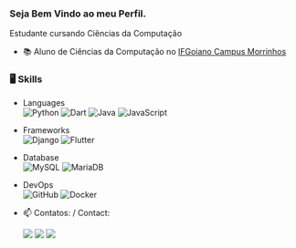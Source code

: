 ### Seja Bem Vindo ao meu Perfil.
Estudante cursando Ciências da Computação

- 📚 Aluno de Ciências da Computação no [IFGoiano Campus Morrinhos](https://www.ifgoiano.edu.br/home/index.php/morrinhos.html)

### 🖥️ Skills

  - Languages <br>
  ![Python](https://img.shields.io/badge/python-3670A0?style=for-the-badge&logo=python&logoColor=ffdd54)
  ![Dart](https://img.shields.io/badge/dart-%230175C2.svg?style=for-the-badge&logo=dart&logoColor=white)
  ![Java](https://img.shields.io/badge/java-%23ED8B00.svg?style=for-the-badge&logo=openjdk&logoColor=white)
  ![JavaScript](https://img.shields.io/badge/javascript-%23323330.svg?style=for-the-badge&logo=javascript&logoColor=%23F7DF1E)

  - Frameworks <br>
  ![Django](https://img.shields.io/badge/django-%23092E20.svg?style=for-the-badge&logo=django&logoColor=white)
  ![Flutter](https://img.shields.io/badge/Flutter-%2302569B.svg?style=for-the-badge&logo=Flutter&logoColor=white)

  - Database <br>
  ![MySQL](https://img.shields.io/badge/mysql-%2300f.svg?style=for-the-badge&logo=mysql&logoColor=white)
  ![MariaDB](https://img.shields.io/badge/MariaDB-003545?style=for-the-badge&logo=mariadb&logoColor=white)
  
  - DevOps <br>
  ![GitHub](https://img.shields.io/badge/GitHub-100000?style=for-the-badge&logo=github&logoColor=white)
  ![Docker](https://img.shields.io/badge/Docker-2496ED?style=for-the-badge&logo=docker&logoColor=white)

- 📫 Contatos: / Contact: <br>
    <div>
    <a href="https://www.instagram.com/arthurr.castilho/" target="_blank"><img src="https://img.shields.io/badge/-Instagram-%23E4405F?style=for-the-badge&logo=instagram&logoColor=white" target="_blank"></a>
    <a href = "mailto:arthurcas2022@gmail.com"><img src="https://img.shields.io/badge/Gmail-D14836?style=for-the-badge&logo=gmail&logoColor=white" target="_blank"></a>
    <a href="https://www.linkedin.com/in/arthur-rodrigues-a01b53258/" target="_blank"><img src="https://img.shields.io/badge/-LinkedIn-%230077B5?style=for-the-badge&logo=linkedin&logoColor=white" target="_blank"></a>
    </div>
<br>

